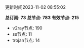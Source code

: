 更新时间2023-11-02 08:55:02

**总订阅: 73**
**总节点: 783**
**有效节点: 215**
- v2ray节点: 190
- ss节点: 11
- trojan节点: 14
